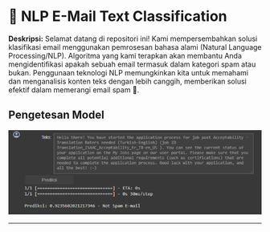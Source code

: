 
# 📧 NLP E-Mail Text Classification

**Deskripsi:**
Selamat datang di repositori ini! Kami mempersembahkan solusi klasifikasi email menggunakan pemrosesan bahasa alami (Natural Language Processing/NLP). Algoritma yang kami terapkan akan membantu Anda mengidentifikasi apakah sebuah email termasuk dalam kategori spam atau bukan. Penggunaan teknologi NLP memungkinkan kita untuk memahami dan menganalisis konten teks dengan lebih canggih, memberikan solusi efektif dalam memerangi email spam 🤖.

## Pengetesan Model

<p align='center'>
  <img src='https://github.com/wildanmjjhd29/E-mail-Text-Classification/blob/main/test.png' width='600px' >
</p>

<hr/>
